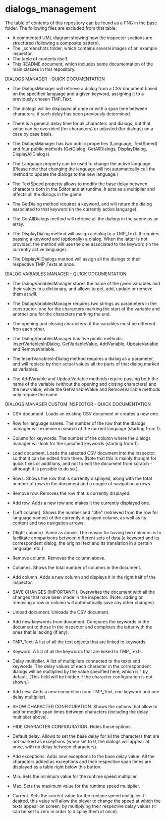 # dialogs_management

The table of contents of this repository can be found as a PNG in the base folder. The following files are excluded from that table:
 - A commented UML diagram showing how the inspector sections are structured (following a composite pattern).
 - The _screenshots folder, which contains several images of an example inspector.
 - The table of contents itself.
 - This README document, which includes some documentation of the main classes in this repository.


DIALOGS MANAGER - QUICK DOCUMENTATION

 - The DialogsManager will retrieve a dialog from a CSV document based on the specified language and a given keyword, assigning it to a previously chosen TMP_Text.
 - The dialogs will be displayed at once or with a span time between characters, if such delay has been previously determined.
 - There is a general delay time for all characters and dialogs, but that value can be overrided (for characters) or adjusted (for dialogs) on a case by case basis.

 - The DialogsManager has two public properties (Language, TextSpeed) and four public methods (GetDialog, GetAllDialogs, DisplayDialog, DisplayAllDialogs).
 - The Language property can be used to change the active language. (Please note that changing the language will not automatically call the method to update the dialogs to the new language.)
 - The TextSpeed property allows to modify the base delay between characters both in the Editor and at runtime. It acts as a multiplier and affects all the dialogs in the game.
 - The GetDialog method requires a keyword, and will return the dialog associated to that keyword (in the currently active language).
 - The GetAllDialogs method will retrieve all the dialogs in the scene as an array.
 - The DisplayDialog method will assign a dialog to a TMP_Text. It requires passing a keyword and (optionally) a dialog. When the latter is not provided, the method will use the one associated to the keyword (in the currently active language).
 - The DisplayAllDialogs method will assign all the dialogs to their respective TMP_Texts at once.


DIALOG VARIABLES MANAGER - QUICK DOCUMENTATION

 - The DialogVariablesManager stores the name of the given variables and their values in a dictionary, and allows to get, add, update or remove them at will.
 - The DialogVariablesManager requires two strings as parameters in the constructor: one for the characters marking the start of the variable and another one for the characters marking the end.
 - The opening and closing characters of the variables must be different fron each other.

 - The DialogVariablesManager has five public methods: InsertVariablesInDialog, GetVariableValue, AddVariable, UpdateVariable and RemoveVariable.
 - The InsertVariablesInDialog method requires a dialog as a parameter, and will replace by their actual values all the parts of that dialog marked as variables.
 - The AddVariable and UpdateVariable methods require passing both the name of the variable (without the opening and closing characters) and the new value, while the GetVariableValue and RemoveVariable methods only require the name.


DIALOGS MANAGER CUSTOM INSPECTOR - QUICK DOCUMENTATION

 - CSV document. Loads an existing CSV document or creates a new one.
 - Row for language names. The number of the row that the dialogs manager will examine in search of the current language (starting from 1).
 - Column for keywords. The number of the column where the dialogs manager will look for the specified keywords (starting from 1).

 - Load document. Loads the selected CSV document into the inspector, so that it can be edited from there. (Note that this is mainly thought for quick fixes or additions, and not to edit the document from scratch - although it is possible to do so.)

 - Rows. Shows the row that is currently displayed, along with the total number of rows in the document and a couple of navigation arrows.
 - Remove row. Removes the row that is currently displayed.
 - Add row. Adds a new row and makes it the currently displayed one.

 - {Left column}. Shows the number and "title" (retrieved from the row for language names) of the currently displayed column, as well as its content and two navigation arrows.
 - {Right column}. Same as above. The reason for having two columns is to facilitate comparisons between different sets of data (a keyword and its correspondent dialog, the original text and its translation in a certain language, etc.).
 - Remove column. Removes the column above.

 - Columns. Shows the total number of columns in the document.
 - Add column. Adds a new column and displays it in the right half of the inspector.

 - SAVE CHANGES (IMPORTANT!). Overwrites the document with all the changes that have been made in the inspector. (Note: adding or removing a row or column will automatically save any other changes).
 - Unload document. Unloads the CSV document.

 - Add new keywords from document. Compares the keywords in the document to those in the inspector and completes the latter with the ones that is lacking (if any).

 - TMP_Text. A list of all the text objects that are linked to keywords.
 - Keyword. A list of all the keywords that are linked to TMP_Texts.
 - Delay multiplier. A list of multipliers connected to the texts and keywords. The delay values of each character in the correspondent dialogs will be multiplied by the value specified here, which is 1 by default. (This field will be hidden if the character configuration is not shown.)
 - Add new. Adds a new connection (one TMP_Text, one keyword and one delay multiplier).

 - SHOW CHARACTER CONFIGURATION. Shows the options that allow to add or modify span times between characters (including the delay multiplier above).
 - HIDE CHARACTER CONFIGURATION. Hides those options.

 - Default delay. Allows to set the base delay for all the characters that are not marked as exceptions (when set to 0, the dialogs will appear at once, with no delay between characters).
 - Add exceptions. Adds new exceptions to the base delay value. All the characters added as exceptions and their respective span times are displayed as a table right below this button.

 - Min. Sets the minimum value for the runtime speed multiplier.
 - Max. Sets the maximum value for the runtime speed multiplier.
 - Current. Sets the current value for the runtime speed multiplier. If desired, this value will allow the player to change the speed at which the texts appear on screen, by multiplying their respective delay values (it can be set to zero in order to display them at once).
